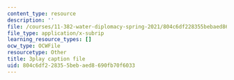 ```yaml
---
content_type: resource
description: ''
file: /courses/11-382-water-diplomacy-spring-2021/804c6df228355bebaed8690fb70f6033_w2HASHQ8nYw.vtt
file_type: application/x-subrip
learning_resource_types: []
ocw_type: OCWFile
resourcetype: Other
title: 3play caption file
uid: 804c6df2-2835-5beb-aed8-690fb70f6033
---
```

